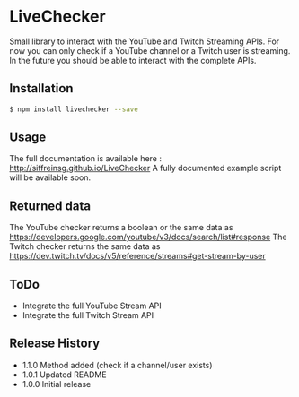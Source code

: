 # LiveChecker

Small library to interact with the YouTube and Twitch Streaming APIs.
For now you can only check if a YouTube channel or a Twitch user is streaming. In the future you should be able to interact with the complete APIs.

## Installation

```bash
$ npm install livechecker --save
```

## Usage

The full documentation is available here : http://siffreinsg.github.io/LiveChecker
A fully documented example script will be available soon.

## Returned data

The YouTube checker returns a boolean or the same data as https://developers.google.com/youtube/v3/docs/search/list#response
The Twitch checker returns the same data as https://dev.twitch.tv/docs/v5/reference/streams#get-stream-by-user

## ToDo

- Integrate the full YouTube Stream API
- Integrate the full Twitch Stream API

## Release History

- 1.1.0 Method added (check if a channel/user exists)
- 1.0.1 Updated README
- 1.0.0 Initial release
